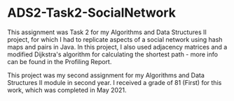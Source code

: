 # ADS2-Task2-SocialNetwork
This assignment was Task 2 for my Algorithms and Data Structures II project, for which I had to replicate aspects of a social network using hash maps and pairs in Java. In this project, I also used adjacency matrices and a modified Dijkstra's algorithm for calculating the shortest path - more info can be found in the Profiling Report. 

This project was my second assignment for my Algorithms and Data Structures II module in second year. I received a grade of 81 (First) for this work, which was completed in May 2021.
